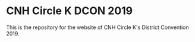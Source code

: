 # CNH Circle K DCON 2019
This is the repository for the website of CNH Circle K's District Convention 2019.

